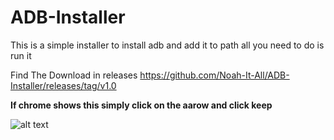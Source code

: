 # ADB-Installer

This is a simple installer to install adb and add it to path all you need to do is run it

Find The Download in releases https://github.com/Noah-It-All/ADB-Installer/releases/tag/v1.0

**If chrome shows this simply click on the aarow and click keep**

![alt text](https://i.imgur.com/XzAe2HK.png)
